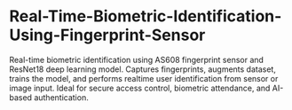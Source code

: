 # Real-Time-Biometric-Identification-Using-Fingerprint-Sensor
Real-time biometric identification using AS608 fingerprint sensor and ResNet18 deep learning model. Captures fingerprints, augments dataset, trains the model, and performs realtime user identification from sensor or image input. Ideal for secure access control, biometric attendance, and AI-based authentication.
